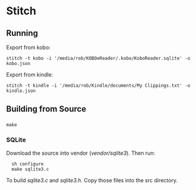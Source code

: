 # Stitch

## Running

Export from kobo:

```
stitch -t kobo -i '/media/rob/KOBOeReader/.kobo/KoboReader.sqlite' -o kobo.json
```

Export from kindle:

```
stitch -t kindle -i '/media/rob/Kindle/documents/My Clippings.txt' -o kindle.json
```

## Building from Source

### 

```
make
```

### SQLite

Download the source into vendor (_vendor/sqlite3_). Then run:

```
  sh configure
  make sqlite3.c
```

To build _sqlite3.c_ and _sqlite3.h_. Copy those files into the src directory.
